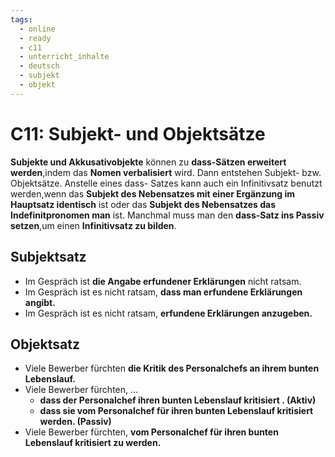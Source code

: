 ```yaml
---
tags:
  - online
  - ready
  - c11
  - unterricht_inhalte
  - deutsch
  - subjekt
  - objekt
---
```


# C11: Subjekt- und Objektsätze

__Subjekte und Akkusativobjekte__ können zu __dass-Sätzen erweitert werden__,indem das __Nomen verbalisiert__ wird. Dann entstehen Subjekt- bzw. Objektsätze.
Anstelle eines dass- Satzes kann auch ein Infinitivsatz benutzt werden,wenn das __Subjekt des Nebensatzes mit einer Ergänzung im Hauptsatz identisch__ ist oder das __Subjekt des Nebensatzes das Indefinitpronomen man__ ist. Manchmal muss man den __dass-Satz ins Passiv setzen__,um einen __Infinitivsatz zu bilden__.

## Subjektsatz

- Im Gespräch ist __die Angabe erfundener Erklärungen__ nicht ratsam.
- Im Gespräch ist es nicht ratsam, __dass man erfundene Erklärungen angibt.__
- Im Gespräch ist es nicht ratsam, __erfundene Erklärungen anzugeben.__

## Objektsatz

- Viele Bewerber fürchten __die Kritik des Personalchefs an ihrem bunten Lebenslauf.__
- Viele Bewerber fürchten, ...
  - __dass der Personalchef ihren bunten Lebenslauf kritisiert . (Aktiv)__
  - __dass sie vom Personalchef für ihren bunten Lebenslauf kritisiert werden. (Passiv)__
- Viele Bewerber fürchten, __vom Personalchef für ihren bunten Lebenslauf kritisiert zu werden.__
